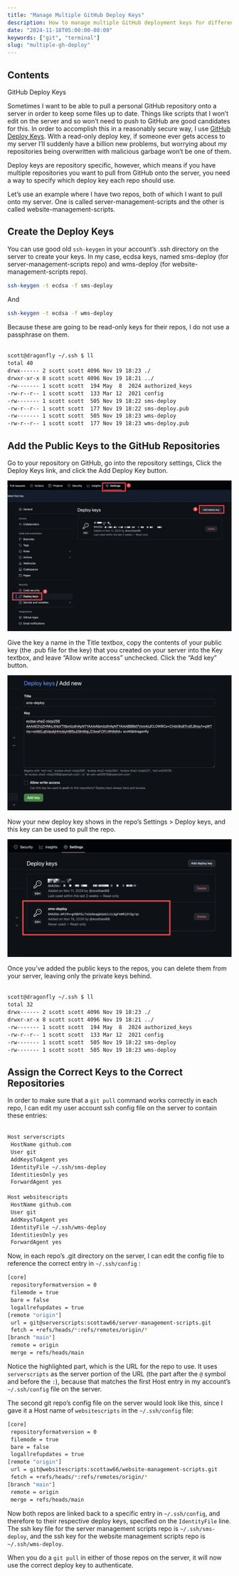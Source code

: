```yaml
---
title: "Manage Multiple GitHub Deploy Keys"
description: How to manage multiple GitHub deployment keys for different repos from one user account.
date: "2024-11-18T05:00:00-08:00"
keywords: ["git", "terminal"]
slug: "multiple-gh-deploy"
---
```

## Contents

GitHub Deploy Keys

Sometimes I want to be able to pull a personal GitHub repository onto a server in order to keep some files up to date. Things like scripts that I won’t edit on the server and so won’t need to push to GitHub are good candidates for this. In order to accomplish this in a reasonably secure way, I use [GitHub Deploy Keys](https://docs.github.com/en/authentication/connecting-to-github-with-ssh/managing-deploy-keys#deploy-keys). With a read-only deploy key, if someone ever gets access to my server I’ll suddenly have a billion new problems, but worrying about my repositories being overwritten with malicious garbage won’t be one of them.

Deploy keys are repository specific, however, which means if you have multiple repositories you want to pull from GitHub onto the server, you need a way to specify which deploy key each repo should use.

Let’s use an example where I have two repos, both of which I want to pull onto my server. One is called server-management-scripts and the other is called website-management-scripts.

## Create the Deploy Keys

You can use good old `ssh-keygen` in your account’s .ssh directory on the server to create your keys. In my case, ecdsa keys, named sms-deploy (for server-management-scripts repo) and wms-deploy (for website-management-scripts repo).

```bash title="~/.ssh/"
ssh-keygen -t ecdsa -f sms-deploy
```

And

```bash title="~/.ssh/"
ssh-keygen -t ecdsa -f wms-deploy
```

Because these are going to be read-only keys for their repos, I do not use a passphrase on them.

```bash title="~/.ssh/"

scott@dragonfly ~/.ssh $ ll
total 40
drwx------ 2 scott scott 4096 Nov 19 18:23 ./
drwxr-xr-x 8 scott scott 4096 Nov 19 18:21 ../
-rw------- 1 scott scott  194 May  8  2024 authorized_keys
-rw-r--r-- 1 scott scott  133 Mar 12  2021 config
-rw------- 1 scott scott  505 Nov 19 18:22 sms-deploy
-rw-r--r-- 1 scott scott  177 Nov 19 18:22 sms-deploy.pub
-rw------- 1 scott scott  505 Nov 19 18:23 wms-deploy
-rw-r--r-- 1 scott scott  177 Nov 19 18:23 wms-deploy.pub

```

## Add the Public Keys to the GitHub Repositories

Go to your repository on GitHub, go into the repository settings, Click the Deploy Keys link, and click the Add Deploy Key button.

[![SettingsDeployAdd](../../assets/images/posts/SettingsDeployAdd-E6F887B2-4CDB-4CC5-86E2-7E939C21F850.png)](/images/posts/SettingsDeployAdd-E6F887B2-4CDB-4CC5-86E2-7E939C21F850.jpg)

Give the key a name in the Title textbox, copy the contents of your public key (the .pub file for the key) that you created on your server into the Key textbox, and leave “Allow write access” unchecked. Click the “Add key” button.

[![DeployKeysAddNew](../../assets/images/posts/DeployKeysAddNew-E6F887B2-4CDB-4CC5-86E2-7E939C21F850.png)](/images/posts/DeployKeysAddNew-E6F887B2-4CDB-4CC5-86E2-7E939C21F850.jpg)

Now your new deploy key shows in the repo’s Settings > Deploy keys, and this key can be used to pull the repo.

[![NewDeployKey](../../assets/images/posts/NewDeployKey-E6F887B2-4CDB-4CC5-86E2-7E939C21F850.png)](/images/posts/NewDeployKey-E6F887B2-4CDB-4CC5-86E2-7E939C21F850.jpg)

Once you’ve added the public keys to the repos, you can delete them from your server, leaving only the private keys behind.

```bash title="~/.ssh/"

scott@dragonfly ~/.ssh $ ll
total 32
drwx------ 2 scott scott 4096 Nov 19 18:23 ./
drwxr-xr-x 8 scott scott 4096 Nov 19 18:21 ../
-rw------- 1 scott scott  194 May  8  2024 authorized_keys
-rw-r--r-- 1 scott scott  133 Mar 12  2021 config
-rw------- 1 scott scott  505 Nov 19 18:22 sms-deploy
-rw------- 1 scott scott  505 Nov 19 18:23 wms-deploy

```

## Assign the Correct Keys to the Correct Repositories

In order to make sure that a `git pull` command works correctly in each repo, I can edit my user account ssh config file on the server to contain these entries:

```bash title="~/.ssh/config"

Host serverscripts
 HostName github.com
 User git
 AddKeysToAgent yes
 IdentityFile ~/.ssh/sms-deploy
 IdentitiesOnly yes
 ForwardAgent yes

Host websitescripts
 HostName github.com
 User git
 AddKeysToAgent yes
 IdentityFile ~/.ssh/wms-deploy
 IdentitiesOnly yes
 ForwardAgent yes

```

Now, in each repo’s .git directory on the server, I can edit the config file to reference the correct entry in `~/.ssh/config` :

```bash title="/usr/local/sbin/scripts/sms/.git/config" {7}
[core]
 repositoryformatversion = 0
 filemode = true
 bare = false
 logallrefupdates = true
[remote "origin"]
 url = git@serverscripts:scottaw66/server-management-scripts.git
 fetch = +refs/heads/*:refs/remotes/origin/*
[branch "main"]
 remote = origin
 merge = refs/heads/main

```

Notice the highlighted part, which is the URL for the repo to use. It uses `serverscripts` as the server portion of the URL (the part after the `@` symbol and before the `:`), because that matches the first Host entry in my account’s `~/.ssh/config` file on the server.

The second git repo’s config file on the server would look like this, since I gave it a Host name of `websitescripts` in the `~/.ssh/config` file:

```bash title="/usr/local/sbin/scripts/wms/.git/config" {7}
[core]
 repositoryformatversion = 0
 filemode = true
 bare = false
 logallrefupdates = true
[remote "origin"]
 url = git@websitescripts:scottaw66/website-management-scripts.git
 fetch = +refs/heads/*:refs/remotes/origin/*
[branch "main"]
 remote = origin
 merge = refs/heads/main

```

Now both repos are linked back to a specific entry in `~/.ssh/config`, and therefore to their respective deploy keys, specified on the `IdentityFile` line. The ssh key file for the server management scripts repo is `~/.ssh/sms-deploy`, and the ssh key for the website management scripts repo is `~/.ssh/wms-deploy`.

When you do a `git pull` in either of those repos on the server, it will now use the correct deploy key to authenticate.
